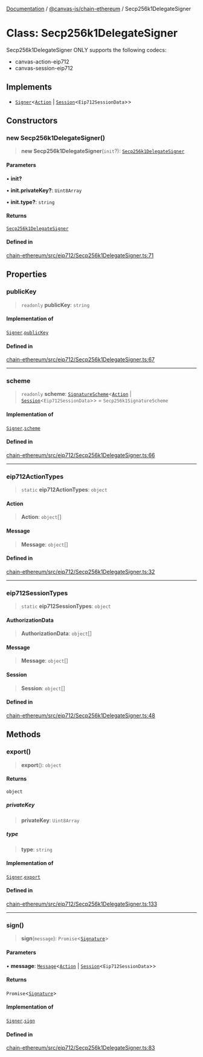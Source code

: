 [Documentation](../../../packages.md) / [@canvas-js/chain-ethereum](../index.md) / Secp256k1DelegateSigner

# Class: Secp256k1DelegateSigner

Secp256k1DelegateSigner ONLY supports the following codecs:
- canvas-action-eip712
- canvas-session-eip712

## Implements

- [`Signer`](../../interfaces/interfaces/Signer.md)\<[`Action`](../../interfaces/type-aliases/Action.md) \| [`Session`](../../interfaces/type-aliases/Session.md)\<`Eip712SessionData`\>\>

## Constructors

### new Secp256k1DelegateSigner()

> **new Secp256k1DelegateSigner**(`init`?): [`Secp256k1DelegateSigner`](Secp256k1DelegateSigner.md)

#### Parameters

• **init?**

• **init.privateKey?**: `Uint8Array`

• **init.type?**: `string`

#### Returns

[`Secp256k1DelegateSigner`](Secp256k1DelegateSigner.md)

#### Defined in

[chain-ethereum/src/eip712/Secp256k1DelegateSigner.ts:71](https://github.com/canvasxyz/canvas/blob/62d177fb446565afa753f83091e84331fbd47245/packages/chain-ethereum/src/eip712/Secp256k1DelegateSigner.ts#L71)

## Properties

### publicKey

> `readonly` **publicKey**: `string`

#### Implementation of

[`Signer`](../../interfaces/interfaces/Signer.md).[`publicKey`](../../interfaces/interfaces/Signer.md#publickey)

#### Defined in

[chain-ethereum/src/eip712/Secp256k1DelegateSigner.ts:67](https://github.com/canvasxyz/canvas/blob/62d177fb446565afa753f83091e84331fbd47245/packages/chain-ethereum/src/eip712/Secp256k1DelegateSigner.ts#L67)

***

### scheme

> `readonly` **scheme**: [`SignatureScheme`](../../interfaces/interfaces/SignatureScheme.md)\<[`Action`](../../interfaces/type-aliases/Action.md) \| [`Session`](../../interfaces/type-aliases/Session.md)\<`Eip712SessionData`\>\> = `Secp256k1SignatureScheme`

#### Implementation of

[`Signer`](../../interfaces/interfaces/Signer.md).[`scheme`](../../interfaces/interfaces/Signer.md#scheme)

#### Defined in

[chain-ethereum/src/eip712/Secp256k1DelegateSigner.ts:66](https://github.com/canvasxyz/canvas/blob/62d177fb446565afa753f83091e84331fbd47245/packages/chain-ethereum/src/eip712/Secp256k1DelegateSigner.ts#L66)

***

### eip712ActionTypes

> `static` **eip712ActionTypes**: `object`

#### Action

> **Action**: `object`[]

#### Message

> **Message**: `object`[]

#### Defined in

[chain-ethereum/src/eip712/Secp256k1DelegateSigner.ts:32](https://github.com/canvasxyz/canvas/blob/62d177fb446565afa753f83091e84331fbd47245/packages/chain-ethereum/src/eip712/Secp256k1DelegateSigner.ts#L32)

***

### eip712SessionTypes

> `static` **eip712SessionTypes**: `object`

#### AuthorizationData

> **AuthorizationData**: `object`[]

#### Message

> **Message**: `object`[]

#### Session

> **Session**: `object`[]

#### Defined in

[chain-ethereum/src/eip712/Secp256k1DelegateSigner.ts:48](https://github.com/canvasxyz/canvas/blob/62d177fb446565afa753f83091e84331fbd47245/packages/chain-ethereum/src/eip712/Secp256k1DelegateSigner.ts#L48)

## Methods

### export()

> **export**(): `object`

#### Returns

`object`

##### privateKey

> **privateKey**: `Uint8Array`

##### type

> **type**: `string`

#### Implementation of

[`Signer`](../../interfaces/interfaces/Signer.md).[`export`](../../interfaces/interfaces/Signer.md#export)

#### Defined in

[chain-ethereum/src/eip712/Secp256k1DelegateSigner.ts:133](https://github.com/canvasxyz/canvas/blob/62d177fb446565afa753f83091e84331fbd47245/packages/chain-ethereum/src/eip712/Secp256k1DelegateSigner.ts#L133)

***

### sign()

> **sign**(`message`): `Promise`\<[`Signature`](../../interfaces/type-aliases/Signature.md)\>

#### Parameters

• **message**: [`Message`](../../gossiplog/type-aliases/Message.md)\<[`Action`](../../interfaces/type-aliases/Action.md) \| [`Session`](../../interfaces/type-aliases/Session.md)\<`Eip712SessionData`\>\>

#### Returns

`Promise`\<[`Signature`](../../interfaces/type-aliases/Signature.md)\>

#### Implementation of

[`Signer`](../../interfaces/interfaces/Signer.md).[`sign`](../../interfaces/interfaces/Signer.md#sign)

#### Defined in

[chain-ethereum/src/eip712/Secp256k1DelegateSigner.ts:83](https://github.com/canvasxyz/canvas/blob/62d177fb446565afa753f83091e84331fbd47245/packages/chain-ethereum/src/eip712/Secp256k1DelegateSigner.ts#L83)
